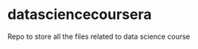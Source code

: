 datasciencecoursera
===================

Repo to store all the files related to data science course
